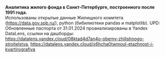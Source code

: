 **Аналитика жилого фонда в Санкт-Петербурге, построенного после 1991 года.**  
Использованы открытые данные Жилищного комитета (https://data.gov.spb.ru/), python (бибилиотеки pandas и matplotlib).
UPD: Обновленные паспорта от 31.01.2024 проанализированы в Yandex DataLens, ссылки на дашборды: https://datalens.yandex.cloud/08ktad4d7an4o-obemy-zhilishnogo-stroitelstva, https://datalens.yandex.cloud/x6hcha0twmoul-etazhnost-i-kvartirografiya
